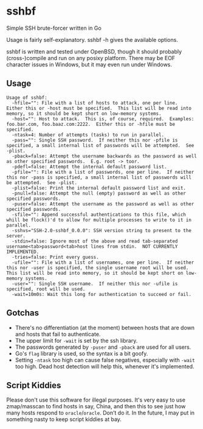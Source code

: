 sshbf
=====

Simple SSH brute-forcer written in Go

Usage is fairly self-explanatory.  sshbf -h gives the available options.

sshbf is written and tested under OpenBSD, though it should probably
(cross-)compile and run on any posixy platform.  There may be EOF character
issues in Windows, but it may even run under Windows.

Usage
-----

```
Usage of sshbf:
  -hfile="": File with a list of hosts to attack, one per line.  Either this or -host must be specified.  This list will be read into memory, so it should be kept short on low-memory systems.
  -host="": Host to attack.  This is, of course, required.  Examples: foo.bar.com, foo.baaz.com:2222.  Either this or -hfile must be specified.
  -ntask=4: Number of attempts (tasks) to run in parallel.
  -pass="": Single SSH password.  If neither this nor -pfile is specified, a small internal list of passwords will be attempted.  See -plist.
  -pback=false: Attempt the username backwards as the password as well as other specified passwords.  E.g. root -> toor.
  -pdefl=false: Attempt the internal default password list.
  -pfile="": File with a list of passwords, one per line.  If neither this nor -pass is specified, a small internal list of passwords will be attempted.  See -plist.
  -plist=false: Print the internal default password list and exit.
  -pnull=false: Attempt the null (empty) password as well as other specified passwords.
  -puser=false: Attempt the username as the password as well as other specified passwords.
  -sfile="": Append successful authentications to this file, which whill be flock()'d to allow for multiple processes to write to it in parallel.
  -sshvs="SSH-2.0-sshbf_0.0.0": SSH version string to present to the server.
  -stdin=false: Ignore most of the above and read tab-separated username<tab>password<tab>host lines from stdin.  NOT CURRENTLY IMPLEMENTED.
  -tries=false: Print every guess.
  -ufile="": File with a list of usernames, one per line.  If neither this nor -user is specified, the single username root will be used.  This list will be read into memory, so it should be kept short on low-memory systems.
  -user="": Single SSH username.  If neither this nor -ufile is specified, root will be used.
  -wait=10m0s: Wait this long for authentication to succeed or fail.
```

Gotchas
-------
- There's no differentiation (at the moment) between hosts that are down and hosts that fail to authenticate.
- The upper limit for `-wait` is set by the ssh library.
- The passwords generated by `-puser` and `-pback` are used for all users.
- Go's `flag` library is used, so the syntax is a bit goofy.
- Setting `-ntask` too high can cause false negatives, especially with `-wait` too high.  Dead host detection will help this, whenever it's implemented.

Script Kiddies
--------------
Please don't use this software for illegal purposes. It's very easy to use
zmap/masscan to find hosts in say, China, and then this to see just how many
hosts respond to `oracle`/`oracle`.  Don't do it.  In the future, I may put in
something nasty to keep script kiddies at bay.
